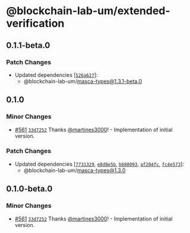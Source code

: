 # @blockchain-lab-um/extended-verification

## 0.1.1-beta.0

### Patch Changes

- Updated dependencies [[`526a627`](https://github.com/blockchain-lab-um/masca/commit/526a627ffd6466931e0f0fcfb6b802bb2ea47271)]:
  - @blockchain-lab-um/masca-types@1.3.1-beta.0

## 0.1.0

### Minor Changes

- [#561](https://github.com/blockchain-lab-um/masca/pull/561) [`33d7252`](https://github.com/blockchain-lab-um/masca/commit/33d72529868f0bfc45b10289f4aa19b2cd048968) Thanks [@martines3000](https://github.com/martines3000)! - Implementation of initial version.

### Patch Changes

- Updated dependencies [[`7731329`](https://github.com/blockchain-lab-um/masca/commit/773132905231dbbe7b745dba5177fa6914364d96), [`e8d8e5b`](https://github.com/blockchain-lab-um/masca/commit/e8d8e5ba52bf40f8984434e39c20e79e2c1e781c), [`b688093`](https://github.com/blockchain-lab-um/masca/commit/b688093520e727815250d4015bb9c6adc406894d), [`af204fc`](https://github.com/blockchain-lab-um/masca/commit/af204fc2f3e5365c6780ef37cd58f3350d62bd1a), [`fc4e573`](https://github.com/blockchain-lab-um/masca/commit/fc4e5732d2204d61a78c84d2844b67b49d8c020d)]:
  - @blockchain-lab-um/masca-types@1.3.0

## 0.1.0-beta.0

### Minor Changes

- [#561](https://github.com/blockchain-lab-um/masca/pull/561) [`33d7252`](https://github.com/blockchain-lab-um/masca/commit/33d72529868f0bfc45b10289f4aa19b2cd048968) Thanks [@martines3000](https://github.com/martines3000)! - Implementation of initial version.

